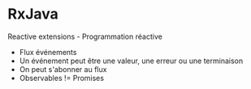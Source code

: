 # RxJava

Reactive extensions - Programmation réactive

* Flux événements
* Un événement peut être une valeur, une erreur ou une terminaison
* On peut s'abonner au flux
* Observables != Promises
